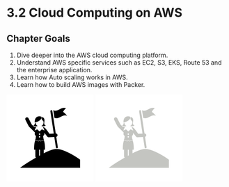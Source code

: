 # 3.2 Cloud Computing on AWS

## Chapter Goals

 1. Dive deeper into the AWS cloud computing platform.
 2. Understand AWS specific services such as EC2, S3, EKS, Route 53 and the enterprise application.
 3. Learn how Auto scaling works in AWS.
 4. Learn how to build AWS images with Packer.

![goals image](../../img/goals_light.svg ':size=100x100 :class=light-mode-icon :alt= goal image; light mode')
![goals image](../../img/goals_dark.svg ':size=100x100 :class=dark-mode-icon :alt= goal image; dark mode')
